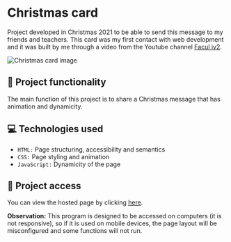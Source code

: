 # Christmas card
Project developed in Christmas 2021 to be able to send this message to my friends and teachers. This card was my first contact with web development and it was built by me through a video from the Youtube channel [Facul iv2](https://www.youtube.com/Faculiv2).

![Christmas card image](https://user-images.githubusercontent.com/96635074/193930127-1f87b801-f309-4eca-8757-e0002976edc9.png)

## 🔨 Project functionality
The main function of this project is to share a Christmas message that has animation and dynamicity.

## 💻 Technologies used 
* `HTML:` Page structuring, accessibility and semantics
* `CSS:` Page styling and animation
* `JavaScript:` Dynamicity of the page

## 📁 Project access
You can view the hosted page by clicking [here](https://arturcolen.github.io/ChristmasCard/).

**Observation:** This program is designed to be accessed on computers (it is not responsive), so if it is used on mobile devices, the page layout will be misconfigured and some functions will not run.

